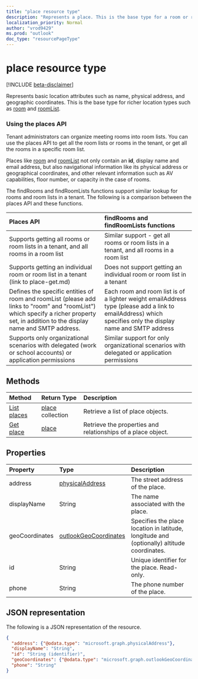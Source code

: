 ```yaml
---
title: "place resource type"
description: "Represents a place. This is the base type for a room or roomList."
localization_priority: Normal
author: "vrod9429"
ms.prod: "outlook"
doc_type: "resourcePageType"
---
```


# place resource type

[!INCLUDE [beta-disclaimer](../../includes/beta-disclaimer.md)]

Represents basic location attributes such as name, physical address, and geographic coordinates. This is the base type for richer location types such as [room](room.md) and [roomList](roomlist.md).

### Using the places API
Tenant administrators can organize meeting rooms into room lists. You can use the places API to get all the room lists or rooms in the tenant, or get all the rooms in a specific room list.

Places like [room](room.md) and [roomList](roomlist.md) not only contain an **id**, display name and email address, but also navigational information like its physical address or geographical coordinates, and other relevant information such as AV capabilities, floor number, or capacity in the case of rooms.

The findRooms and findRoomLists functions support similar lookup for rooms and room lists in a tenant. The following is a comparison between the places API and these functions.

|Places API |findRooms and findRoomLists functions|
|:------------------------------------|:-----------------------------|
|Supports getting all rooms or room lists in a tenant, and all rooms in a room list | Similar support - get all rooms or room lists in a tenant, and all rooms in a room list|
|Supports getting an individual room or room list in a tenant (link to place-get.md) | Does not support getting an individual room or room list in a tenant
|Defines the specific entities of room and roomList (please add links to "room" and "roomList") which specify a richer property set, in addition to the display name and SMTP address. | Each room and room list is of a lighter weight emailAddress type (please add a link to emailAddress) which specifies only the display name and SMTP address|
|Supports only organizational scenarios with delegated (work or school accounts) or application permissions | Similar support for only organizational scenarios with delegated or application permissions|

## Methods

| Method                              | Return Type                  | Description |
|:------------------------------------|:-----------------------------|:--------|
| [List places](../api/place-list.md) | [place](place.md) collection | Retrieve a list of place objects. |
| [Get place](../api/place-get.md)    | [place](place.md)            | Retrieve the properties and relationships of a place object. |

## Properties

| Property       | Type                                              | Description |
|:---------------|:--------------------------------------------------|:--------|
| address        | [physicalAddress](physicaladdress.md)             | The street address of the place. |
| displayName    | String                                            | The name associated with the place. |
| geoCoordinates | [outlookGeoCoordinates](outlookgeocoordinates.md) | Specifies the place location in latitude, longitude and (optionally) altitude coordinates. |
| id             | String                                            | Unique identifier for the place. Read-only. |
| phone          | String                                            | The phone number of the place. |

## JSON representation

The following is a JSON representation of the resource.

<!-- {
  "blockType": "resource",
  "optionalProperties": [

  ],
  "@odata.type": "microsoft.graph.place",
  "baseType": ""
}-->

```json
{
  "address": {"@odata.type": "microsoft.graph.physicalAddress"},
  "displayName": "String",
  "id": "String (identifier)",
  "geoCoordinates": {"@odata.type": "microsoft.graph.outlookGeoCoordinates"},
  "phone": "String"
}
```

<!-- uuid: 16cd6b66-4b1a-43a1-adaf-3a886856ed98
2019-02-04 14:57:30 UTC -->
<!-- {
  "type": "#page.annotation",
  "description": "place resource",
  "keywords": "",
  "section": "documentation",
  "tocPath": ""
}-->
